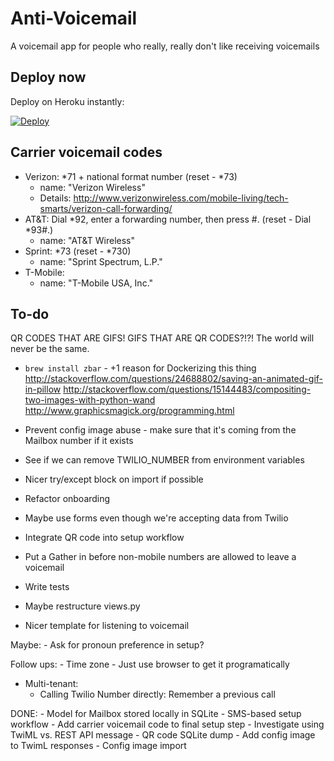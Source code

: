 # Anti-Voicemail

A voicemail app for people who really, really don't like receiving voicemails

## Deploy now

Deploy on Heroku instantly:

[![Deploy](https://www.herokucdn.com/deploy/button.svg)](https://heroku.com/deploy?template=https://github.com/atbaker/anti-voicemail)

## Carrier voicemail codes

- Verizon: *71 + national format number (reset - *73)
    - name: "Verizon Wireless"
    - Details: http://www.verizonwireless.com/mobile-living/tech-smarts/verizon-call-forwarding/
- AT&T: Dial *92, enter a forwarding number, then press #. (reset - Dial *93#.)
    - name: "AT&T Wireless"
- Sprint: *73 (reset - *730)
    - name: "Sprint Spectrum, L.P."
- T-Mobile:
    - name: "T-Mobile USA, Inc."

## To-do

QR CODES THAT ARE GIFS! GIFS THAT ARE QR CODES?!?! The world will never be the same.
- `brew install zbar` - +1 reason for Dockerizing this thing
http://stackoverflow.com/questions/24688802/saving-an-animated-gif-in-pillow
http://stackoverflow.com/questions/15144483/compositing-two-images-with-python-wand
http://www.graphicsmagick.org/programming.html


- Prevent config image abuse - make sure that it's coming from the Mailbox number if it exists
- See if we can remove TWILIO_NUMBER from environment variables
- Nicer try/except block on import if possible
- Refactor onboarding
- Maybe use forms even though we're accepting data from Twilio
- Integrate QR code into setup workflow
- Put a Gather in before non-mobile numbers are allowed to leave a voicemail
- Write tests
- Maybe restructure views.py
- Nicer template for listening to voicemail

Maybe:
    - Ask for pronoun preference in setup?

Follow ups:
    - Time zone - Just use browser to get it programatically

- Multi-tenant:
    - Calling Twilio Number directly: Remember a previous call

DONE:
    - Model for Mailbox stored locally in SQLite
    - SMS-based setup workflow
    - Add carrier voicemail code to final setup step
    - Investigate using TwiML <Message> vs. REST API message
    - QR code SQLite dump
    - Add config image to TwimL responses
    - Config image import
